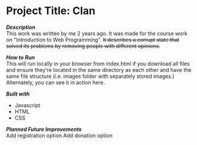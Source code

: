 Project Title: Clan
===========

***Description***  
This work was written by me 2 years ago. It was made for the course work on "Introduction to Web Programming". ~~It describes a corrupt state that solved its problems by removing people with different opinions.~~



***How to Run***  
This will run locally in your browser from index.html if you download all files and ensure they're located in the same directory as each other and have the same file structure (i.e. images folder with separately stored images.) Alternately, you can see it in action here.



***Built with***
 - Javascript
 - HTML
 - CSS



***Planned Future Improvements***  
Add registration option
Add donation option


